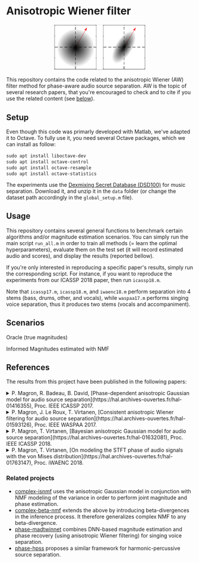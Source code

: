 #  Anisotropic Wiener filter

<p align="center" width="100%">
    <img width="50%" src="aw.png">
</p>

This repository contains the code related to the anisotropic Wiener (AW) filter method for phase-aware audio source separation. AW is the topic of several research papers, that you're encouraged to check and to cite if you use the related content (see [below](#references)).


## Setup

Even though this code was primarly developed with Matlab, we've adapted it to Octave. To fully use it, you need several Octave packages, which we can install as follow:

	sudo apt install liboctave-dev
	sudo apt install octave-control
	sudo apt install octave-resample
	sudo apt install octave-statistics

The experiments use the [Dexmixing Secret Database (DSD100)](http://www.sisec17.audiolabs-erlangen.de/) for music separation. Download it, and unzip it in the `data` folder (or change the dataset path accordingly in the `global_setup.m` file).

## Usage

This repository contains several general functions to benchmark certain algorithms and/or magnitude estimation scenarios. You can simply run the main script `run_all.m` in order to train all methods (= learn the optimal hyperparameters), evaluate them on the test set (it will record estimated audio and scores), and display the results (reported bellow).

If you're only interested in reproducing a specific paper's results, simply run the corresponding script. For instance, if you want to reproduce the experiments from our ICASSP 2018 paper, then run `icassp18.m`.

Note that `icassp17.m`, `icassp18.m`, and `iwaenc18.m` perform separation into 4 stems (bass, drums, other, and vocals), while `waspaa17.m` performs singing voice separation, thus it produces two stems (vocals and accompaniment).


## Scenarios

Oracle
(true magnitudes)

Informed
Magnitudes estimated with NMF



## References

The results from this project have been published in the following papers:

<details><summary>P. Magron, R. Badeau, B. David, [Phase-dependent anisotropic Gaussian model for audio source separation](https://hal.archives-ouvertes.fr/hal-01416355), Proc. IEEE ICASSP 2017.</summary>

```latex
@inproceedings{Magron2021,  
  author={P. Magron and P.-H. Vial and T. Oberlin and C. F{\'e}votte},  
  title={Phase recovery with Bregman divergences for audio source separation},  
  booktitle={Proc. IEEE International Conference on Acoustics, Speech and Signal Processing (ICASSP)},  
  year={2021},
  month={June}
}
```

</p>
</details>

<details><summary>P. Magron, J. Le Roux, T. Virtanen, [Consistent anisotropic Wiener filtering for audio source separation](https://hal.archives-ouvertes.fr/hal-01593126), Proc. IEEE WASPAA 2017.</summary>
```latex
@inproceedings{Magron2021,  
  author={P. Magron and P.-H. Vial and T. Oberlin and C. F{\'e}votte},  
  title={Phase recovery with Bregman divergences for audio source separation},  
  booktitle={Proc. IEEE International Conference on Acoustics, Speech and Signal Processing (ICASSP)},  
  year={2021},
  month={June}
}
```
</p>
</details>
<details><summary>P. Magron, T. Virtanen, [Bayesian anisotropic Gaussian model for audio source separation](https://hal.archives-ouvertes.fr/hal-01632081), Proc. IEEE ICASSP 2018.</summary>
```latex
@inproceedings{Magron2021,  
  author={P. Magron and P.-H. Vial and T. Oberlin and C. F{\'e}votte},  
  title={Phase recovery with Bregman divergences for audio source separation},  
  booktitle={Proc. IEEE International Conference on Acoustics, Speech and Signal Processing (ICASSP)},  
  year={2021},
  month={June}
}
```
</p>
</details>
<details><summary>P. Magron, T. Virtanen, [On modeling the STFT phase of audio signals with the von Mises distribution](https://hal.archives-ouvertes.fr/hal-01763147), Proc. iWAENC 2018.</summary>
```latex
@inproceedings{Magron2021,  
  author={P. Magron and P.-H. Vial and T. Oberlin and C. F{\'e}votte},  
  title={Phase recovery with Bregman divergences for audio source separation},  
  booktitle={Proc. IEEE International Conference on Acoustics, Speech and Signal Processing (ICASSP)},  
  year={2021},
  month={June}
}
```
</p>
</details>


### Related projects

- [complex-isnmf](https://github.com/magronp/complex-isnmf) uses the anisotropic Gaussian model in conjunction with NMF modeling of the variance in order to perform joint magnitude and phase estimation.
- [complex-beta-nmf](https://github.com/magronp/complex-beta-nmf) extends the above by introducing beta-divergences in the inference process. It therefore generalizes complex NMF to any beta-divergence.
- [phase-madtwinnet](https://github.com/magronp/phase-madtwinnet) combines DNN-based magnitude estimation and phase recovery (using anisotropic Wiener filtering) for singing voice separation.
- [phase-hpss](https://github.com/magronp/phase-hpss) proposes a similar framework for harmonic-percussive source separation.


